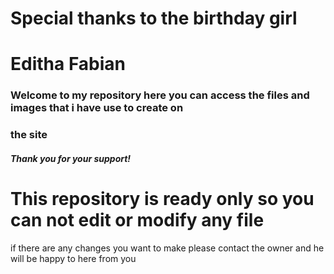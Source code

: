 # Special thanks to the birthday girl 
# Editha Fabian
### Welcome to my repository here you can access the files and images that i have use to create on
### the site 
##### Thank you for your support!
# This repository is ready only so you can not edit or modify any file 
if there are any changes you want to make please contact the owner and he will be happy
to here from you
